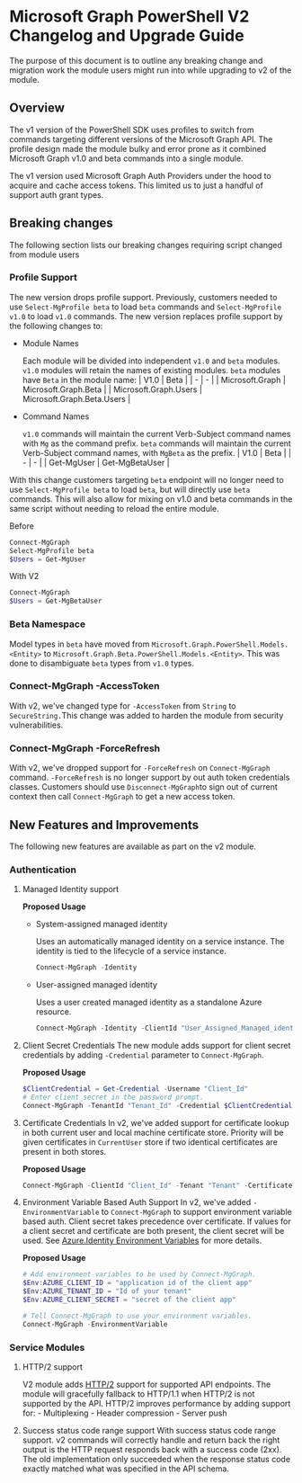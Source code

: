 ﻿# Microsoft Graph PowerShell V2 Changelog and Upgrade Guide

The purpose of this document is to outline any breaking change and migration work the module users might run into while upgrading to v2 of the module.

## Overview

The v1 version of the PowerShell SDK uses profiles to switch from commands targeting different versions of the Microsoft Graph API. The profile design made the module bulky and error prone as it combined Microsoft Graph v1.0 and beta commands into a single module.

The v1 version used Microsoft Graph Auth Providers under the hood to acquire and cache access tokens. This limited us to just a handful of support auth grant types.

## Breaking changes

The following section lists our breaking changes requiring script changed from module users

### Profile Support

The new version drops profile support. Previously, customers needed to use `Select-MgProfile beta` to load `beta` commands and `Select-MgProfile v1.0` to load `v1.0` commands. The new version replaces profile support by the following changes to:

- Module Names

  Each module will be divided into independent `v1.0` and `beta` modules. `v1.0` modules will retain the names of existing modules. `beta` modules have `Beta` in the module name:
  | V1.0 | Beta |
  | - | - |
  | Microsoft.Graph | Microsoft.Graph.Beta |
  | Microsoft.Graph.Users | Microsoft.Graph.Beta.Users |

- Command Names

  `v1.0` commands will maintain the current Verb-Subject command names with `Mg` as the command prefix. `beta` commands will maintain the current Verb-Subject command names, with `MgBeta` as the prefix.
  | V1.0 | Beta |
  | - | - |
  | Get-MgUser | Get-MgBetaUser |

With this change customers targeting `beta` endpoint will no longer need to use `Select-MgProfile beta` to load `beta`, but will directly use `beta` commands. This will also allow for mixing on v1.0 and beta commands in the same script without needing to reload the entire module.

Before

```PowerShell
Connect-MgGraph
Select-MgProfile beta
$Users = Get-MgUser
```

With V2

```PowerShell
Connect-MgGraph
$Users = Get-MgBetaUser
```

### Beta Namespace

Model types in `beta` have moved from `Microsoft.Graph.PowerShell.Models.<Entity>` to `Microsoft.Graph.Beta.PowerShell.Models.<Entity>`. This was done to disambiguate `beta` types from `v1.0` types.

### Connect-MgGraph -AccessToken

With v2, we've changed type for `-AccessToken` from `String` to `SecureString.`This change was added to harden the module from security vulnerabilities.

### Connect-MgGraph -ForceRefresh

With v2, we've dropped support for `-ForceRefresh` on `Connect-MgGraph` command. `-ForceRefresh` is no longer support by out auth token credentials classes. Customers should use `Disconnect-MgGraph`to sign out of current context then call `Connect-MgGraph` to get a new access token.

## New Features and Improvements

The following new features are available as part on the v2 module.

### Authentication

1. Managed Identity support

   **Proposed Usage**

   - System-assigned managed identity

     Uses an automatically managed identity on a service instance. The identity is tied to the lifecycle of a service instance.

     ```PowerShell
     Connect-MgGraph -Identity
     ```

   - User-assigned managed identity

     Uses a user created managed identity as a standalone Azure resource.

     ```PowerShell
     Connect-MgGraph -Identity -ClientId "User_Assigned_Managed_identity_Client_Id"
     ```

2. Client Secret Credentials
   The new module adds support for client secret credentials by adding `-Credential` parameter to `Connect-MgGraph`.

   **Proposed Usage**

   ```PowerShell
   $ClientCredential = Get-Credential -Username "Client_Id"
   # Enter client_secret in the password prompt.
   Connect-MgGraph -TenantId "Tenant_Id" -Credential $ClientCredential
   ```

3. Certificate Credentials
   In v2, we've added support for certificate lookup in both current user and local machine certificate store. Priority will be given certificates in `CurrentUser` store if two identical certificates are present in both stores.

   **Proposed Usage**

   ```PowerShell
   Connect-MgGraph -ClientId "Client_Id" -Tenant "Tenant" -CertificateThumbprint "Cert_Thumbprint"
   ```

4. Environment Variable Based Auth Support
   In v2, we've added `-EnvironmentVariable` to `Connect-MgGraph` to support environment variable based auth. Client secret takes precedence over certificate. If values for a client secret and certificate are both present, the client secret will be used. See [Azure.Identity Environment Variables](https://github.com/Azure/azure-sdk-for-net/tree/main/sdk/identity/Azure.Identity#environment-variables) for more details.

   **Proposed Usage**

   ```PowerShell
   # Add environment variables to be used by Connect-MgGraph.
   $Env:AZURE_CLIENT_ID = "application id of the client app"
   $Env:AZURE_TENANT_ID = "Id of your tenant"
   $Env:AZURE_CLIENT_SECRET = "secret of the client app"

   # Tell Connect-MgGraph to use your environment variables.
   Connect-MgGraph -EnvironmentVariable
   ```

### Service Modules

1. HTTP/2 support

   V2 module adds [HTTP/2](https://httpwg.org/specs/rfc7540.html) support for supported API endpoints. The module will gracefully fallback to HTTP/1.1 when HTTP/2 is not supported by the API. HTTP/2 improves performance by adding support for: - Multiplexing - Header compression - Server push

2. Success status code range support
   With success status code range support. v2 commands will correctly handle and return back the right output is the HTTP request responds back with a success code (2xx). The old implementation only succeeded when the response status code exactly matched what was specified in the API schema.
